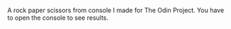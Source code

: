 A rock paper scissors from console I made for The Odin Project. You have to open the console to see results.
